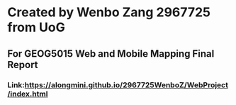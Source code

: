 # Created by Wenbo Zang 2967725 from UoG 
## For GEOG5015 Web and Mobile Mapping Final Report
### Link:https://alongmini.github.io/2967725WenboZ/WebProject/index.html
